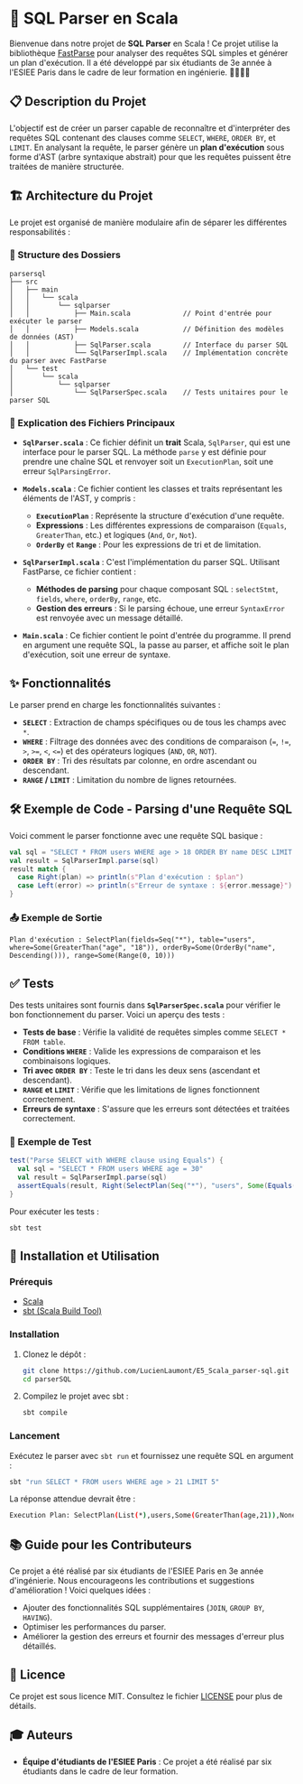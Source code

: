 
# 🐍 SQL Parser en Scala

Bienvenue dans notre projet de **SQL Parser** en Scala ! Ce projet utilise la bibliothèque [FastParse](https://github.com/com-lihaoyi/fastparse) pour analyser des requêtes SQL simples et générer un plan d'exécution. Il a été développé par six étudiants de 3e année à l'ESIEE Paris dans le cadre de leur formation en ingénierie. 👨‍🎓👩‍🎓

## 📋 Description du Projet

L'objectif est de créer un parser capable de reconnaître et d'interpréter des requêtes SQL contenant des clauses comme `SELECT`, `WHERE`, `ORDER BY`, et `LIMIT`. En analysant la requête, le parser génère un **plan d'exécution** sous forme d'AST (arbre syntaxique abstrait) pour que les requêtes puissent être traitées de manière structurée.

## 🏗️ Architecture du Projet

Le projet est organisé de manière modulaire afin de séparer les différentes responsabilités :

### 📂 Structure des Dossiers

```
parsersql
├── src
│   ├── main
│   │   └── scala
│   │       └── sqlparser
│   │           ├── Main.scala             // Point d'entrée pour exécuter le parser
│   │           ├── Models.scala           // Définition des modèles de données (AST)
│   │           ├── SqlParser.scala        // Interface du parser SQL
│   │           └── SqlParserImpl.scala    // Implémentation concrète du parser avec FastParse
│   └── test
│       └── scala
│           └── sqlparser
│               └── SqlParserSpec.scala    // Tests unitaires pour le parser SQL
```

### 📝 Explication des Fichiers Principaux

- **`SqlParser.scala`** : Ce fichier définit un **trait** Scala, `SqlParser`, qui est une interface pour le parser SQL. La méthode `parse` y est définie pour prendre une chaîne SQL et renvoyer soit un `ExecutionPlan`, soit une erreur `SqlParsingError`.

- **`Models.scala`** : Ce fichier contient les classes et traits représentant les éléments de l'AST, y compris :
  - **`ExecutionPlan`** : Représente la structure d'exécution d'une requête.
  - **Expressions** : Les différentes expressions de comparaison (`Equals`, `GreaterThan`, etc.) et logiques (`And`, `Or`, `Not`).
  - **`OrderBy`** et **`Range`** : Pour les expressions de tri et de limitation.

- **`SqlParserImpl.scala`** : C'est l'implémentation du parser SQL. Utilisant FastParse, ce fichier contient :
  - **Méthodes de parsing** pour chaque composant SQL : `selectStmt`, `fields`, `where`, `orderBy`, `range`, etc.
  - **Gestion des erreurs** : Si le parsing échoue, une erreur `SyntaxError` est renvoyée avec un message détaillé.
  
- **`Main.scala`** : Ce fichier contient le point d'entrée du programme. Il prend en argument une requête SQL, la passe au parser, et affiche soit le plan d'exécution, soit une erreur de syntaxe.

## ✨ Fonctionnalités

Le parser prend en charge les fonctionnalités suivantes :

- **`SELECT`** : Extraction de champs spécifiques ou de tous les champs avec `*`.
- **`WHERE`** : Filtrage des données avec des conditions de comparaison (`=`, `!=`, `>`, `>=`, `<`, `<=`) et des opérateurs logiques (`AND`, `OR`, `NOT`).
- **`ORDER BY`** : Tri des résultats par colonne, en ordre ascendant ou descendant.
- **`RANGE` / `LIMIT`** : Limitation du nombre de lignes retournées.

## 🛠️ Exemple de Code - Parsing d'une Requête SQL

Voici comment le parser fonctionne avec une requête SQL basique :

```scala
val sql = "SELECT * FROM users WHERE age > 18 ORDER BY name DESC LIMIT 10"
val result = SqlParserImpl.parse(sql)
result match {
  case Right(plan) => println(s"Plan d'exécution : $plan")
  case Left(error) => println(s"Erreur de syntaxe : ${error.message}")
}
```

### 📤 Exemple de Sortie

```plaintext
Plan d'exécution : SelectPlan(fields=Seq("*"), table="users", where=Some(GreaterThan("age", "18")), orderBy=Some(OrderBy("name", Descending())), range=Some(Range(0, 10)))
```

## ✅ Tests

Des tests unitaires sont fournis dans **`SqlParserSpec.scala`** pour vérifier le bon fonctionnement du parser. Voici un aperçu des tests :

- **Tests de base** : Vérifie la validité de requêtes simples comme `SELECT * FROM table`.
- **Conditions `WHERE`** : Valide les expressions de comparaison et les combinaisons logiques.
- **Tri avec `ORDER BY`** : Teste le tri dans les deux sens (ascendant et descendant).
- **`RANGE` et `LIMIT`** : Vérifie que les limitations de lignes fonctionnent correctement.
- **Erreurs de syntaxe** : S'assure que les erreurs sont détectées et traitées correctement.

### 📌 Exemple de Test

```scala
test("Parse SELECT with WHERE clause using Equals") {
  val sql = "SELECT * FROM users WHERE age = 30"
  val result = SqlParserImpl.parse(sql)
  assertEquals(result, Right(SelectPlan(Seq("*"), "users", Some(Equals("age", "30")))))
}
```

Pour exécuter les tests :

```bash
sbt test
```

## 🚀 Installation et Utilisation

### Prérequis

- [Scala](https://www.scala-lang.org/)
- [sbt (Scala Build Tool)](https://www.scala-sbt.org/)

### Installation

1. Clonez le dépôt :
   ```bash
   git clone https://github.com/LucienLaumont/E5_Scala_parser-sql.git
   cd parserSQL
   ```

2. Compilez le projet avec sbt :
   ```bash
   sbt compile
   ```

### Lancement

Exécutez le parser avec `sbt run` et fournissez une requête SQL en argument :

```bash
sbt "run SELECT * FROM users WHERE age > 21 LIMIT 5"
```

La réponse attendue devrait être :

```bash
Execution Plan: SelectPlan(List(*),users,Some(GreaterThan(age,21)),None,Some(Range(0,5)))
```

## 📚 Guide pour les Contributeurs

Ce projet a été réalisé par six étudiants de l'ESIEE Paris en 3e année d'ingénierie. Nous encourageons les contributions et suggestions d'amélioration ! Voici quelques idées :

- Ajouter des fonctionnalités SQL supplémentaires (`JOIN`, `GROUP BY`, `HAVING`).
- Optimiser les performances du parser.
- Améliorer la gestion des erreurs et fournir des messages d'erreur plus détaillés.

## 📜 Licence

Ce projet est sous licence MIT. Consultez le fichier [LICENSE](./LICENSE) pour plus de détails.

## 🎓 Auteurs

- **Équipe d'étudiants de l'ESIEE Paris** : Ce projet a été réalisé par six étudiants dans le cadre de leur formation.

